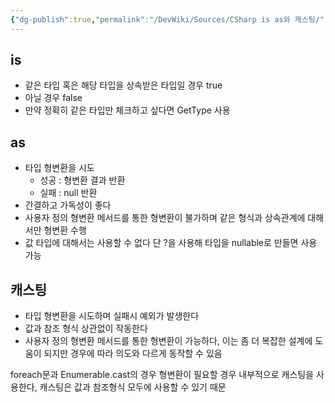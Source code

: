 ```yaml
---
{"dg-publish":true,"permalink":"/DevWiki/Sources/CSharp is as와 캐스팅/","noteIcon":"","created":"2024-10-03T17:18:16.000+09:00","updated":"2025-07-19T22:58:36.000+09:00"}
---
```


## is
- 같은 타입 혹은 해당 타입을 상속받은 타입일 경우 true
- 아닐 경우 false
- 만약 정확히 같은 타입만 체크하고 싶다면 GetType 사용

## as
- 타입 형변환을 시도
    - 성공 : 형변환 결과 반환
    - 실패 : null 반환
- 간결하고 가독성이 좋다
- 사용자 정의 형변환 메서드를 통한 형변환이 불가하며 같은 형식과 상속관계에 대해서만 형변환 수행
- 값 타입에 대해서는 사용할 수 없다 단 ?을 사용해 타입을 nullable로 만들면 사용 가능

## 캐스팅
- 타입 형변환을 시도하며 실패시 예외가 발생한다
- 값과 참조 형식 상관없이 작동한다
- 사용자 정의 형변환 메서드를 통한 형변환이 가능하다, 이는 좀 더 복잡한 설계에 도움이 되지만 경우에 따라 의도와 다르게 동작할 수 있음

foreach문과 Enumerable.cast의 경우 형변환이 필요할 경우 내부적으로 캐스팅을 사용한다, 캐스팅은 값과 참조형식 모두에 사용할 수 있기 때문